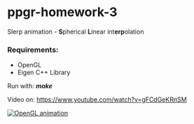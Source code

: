 # ppgr-homework-3
Slerp animation - **S**pherical **L**inear int**erp**olation

### Requirements: 
- OpenGL
- Eigen C++ Library

Run with:
 ***make***
 
Video on: https://www.youtube.com/watch?v=gFCdGeKRnSM <br/>

[![OpenGL animation](https://img.youtube.com/vi/gFCdGeKRnSM/0.jpg)](https://www.youtube.com/watch?v=gFCdGeKRnSM)
